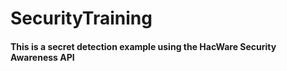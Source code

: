 # SecurityTraining
#### This is a secret detection example using the HacWare Security Awareness API
